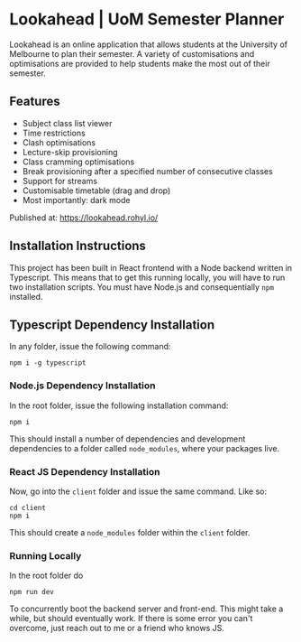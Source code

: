 # Lookahead | UoM Semester Planner

Lookahead is an online application that allows students at the University of Melbourne to plan their semester. A variety of customisations and optimisations are provided to help students make the most out of their semester.

## Features

- Subject class list viewer
- Time restrictions
- Clash optimisations
- Lecture-skip provisioning
- Class cramming optimisations
- Break provisioning after a specified number of consecutive classes
- Support for streams
- Customisable timetable (drag and drop)
- Most importantly: dark mode

Published at: https://lookahead.rohyl.io/

## Installation Instructions

This project has been built in React frontend with a Node backend written in Typescript. This means that to get this running locally, you will have to run two installation scripts. You must have Node.js and consequentially `npm` installed.

## Typescript Dependency Installation

In any folder, issue the following command:

```shell
npm i -g typescript
```

### Node.js Dependency Installation

In the root folder, issue the following installation command:

```shell
npm i
```

This should install a number of dependencies and development dependencies to a folder called `node_modules`, where your packages live.

### React JS Dependency Installation

Now, go into the `client` folder and issue the same command. Like so:

```shell
cd client
npm i
```

This should create a `node_modules` folder within the `client` folder.

### Running Locally

In the root folder do

```shell
npm run dev
```

To concurrently boot the backend server and front-end. This might take a while, but should eventually work. If there is some error you can't overcome, just reach out to me or a friend who knows JS.
